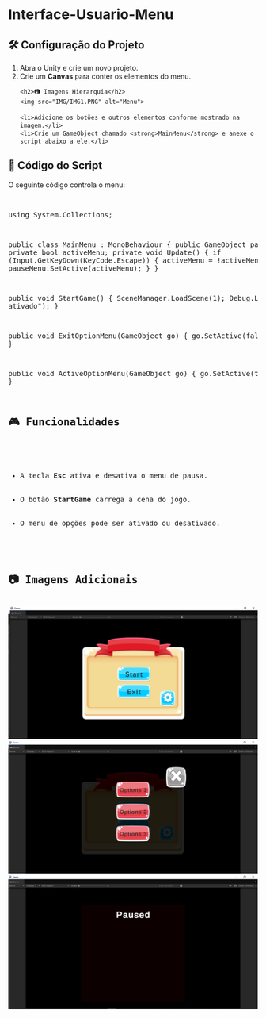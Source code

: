 # Interface-Usuario-Menu

<h2>🛠️ Configuração do Projeto</h2>
<ol>
    <li>Abra o Unity e crie um novo projeto.</li>
    <li>Crie um <strong>Canvas</strong> para conter os elementos do menu.</li>

    <h2>📷 Imagens Hierarquia</h2>
    <img src="IMG/IMG1.PNG" alt="Menu">
    
    <li>Adicione os botões e outros elementos conforme mostrado na imagem.</li>
    <li>Crie um GameObject chamado <strong>MainMenu</strong> e anexe o script abaixo a ele.</li>
</ol>

<h2>📜 Código do Script</h2>
<p>O seguinte código controla o menu:</p>
<pre>

using System.Collections;

public class MainMenu : MonoBehaviour
{
  public GameObject pauseMenu;
  private bool activeMenu;
  private void Update()
  {
    if (Input.GetKeyDown(KeyCode.Escape))
    {
        activeMenu = !activeMenu;
        pauseMenu.SetActive(activeMenu);
    }
  }

  public void StartGame()
  {
    SceneManager.LoadScene(1);
    Debug.Log("Botão ativado");
  }

  public void ExitOptionMenu(GameObject go)
  {
    go.SetActive(false);
  }

  public void ActiveOptionMenu(GameObject go)
  {
    go.SetActive(true);
  }
}

<h2>🎮 Funcionalidades</h2>
<ul>
    <li>A tecla <strong>Esc</strong> ativa e desativa o menu de pausa.</li>
    <li>O botão <strong>StartGame</strong> carrega a cena do jogo.</li>
    <li>O menu de opções pode ser ativado ou desativado.</li>
</ul>

<h2>📷 Imagens Adicionais</h2>
<img src="IMG/IMG2.PNG" alt="Menu">
<img src="IMG/IMG3.PNG" alt="Opções">
<img src="IMG/IMG4.PNG" alt="Pause">
